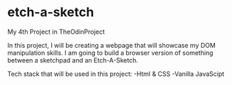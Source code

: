 # etch-a-sketch

My 4th Project in TheOdinProject

In this project, I will be creating a webpage that will showcase my DOM manipulation skills. I am going to build a browser version of something between a sketchpad and an Etch-A-Sketch.

Tech stack that will be used in this project:
-Html & CSS
-Vanilla JavaScipt

